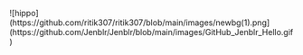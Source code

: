 <p align="center">
 
</p align="center">
![hippo](https://github.com/ritik307/ritik307/blob/main/images/newbg(1).png](https://github.com/Jenblr/Jenblr/blob/main/images/GitHub_Jenblr_Hello.gif)

<p align="center">
